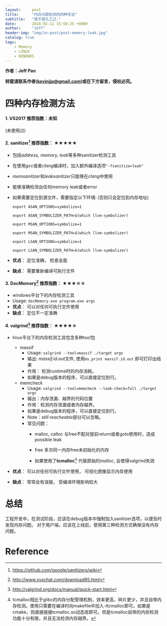 ```yaml
---
layout:     post
title:      "内存问题检测的四种写法"
subtitle:   "我不是孔乙己."
date:       2018-02-11 15:58:25 +0800
author:     "Jeff"
header-img: "img/in-post/post-memory-leak.jpg"
catalog: true
tags:
    - Memory
    - LINUX
    - WINDWOS
---
```


**作者：Jeff Pan**

**转载请联系作者(kevinjjp@gmail.com)或在下方留言，侵权必究。**

# 四种内存检测方法

#### 1. VS2017     推荐指数：未知

(未使用过)

#### 2. sanitizer[^1]     推荐指数： ★★★★★

- 包括*address, memory, leak*等多种sanitizer检测工具

- 在使用*gcc*或者*clang*编译时，加入额外编译选项``"-fsanitize=leak"``

- *memsanitizer*和*leaksanitizer*只能够在*clang*中使用

- 能够准确检测出任何memory leak或者error

- 如果需要定位到源文件，需要指定以下环境: (否则只会定位到内存地址)

  ``export ASAN_OPTIONS=symbolize=1 ``

  ``export ASAN_SYMBOLIZER_PATH=$(which llvm-symbolizer)``

  ``export MSAN_OPTIONS=symbolize=1``

  ``export MSAN_SYMBOLIZER_PATH=$(which llvm-symbolizer)``

  ``export LSAN_OPTIONS=symbolize=1``

  ``export LSAN_SYMBOLIZER_PATH=$(which llvm-symbolizer)``

- **优点**： 定位准确， 检查全面

- **缺点**： 需要重新编译可执行文件

#### 3. DocMemory[^2]   推荐指数： ★★★☆☆ 

- windows平台下的内存检测工具
- Usage: ``docMemory.exe program.exe args``
- **优点**： 可以对任何可执行文件使用
- **缺点**： 定位不一定准确

#### 4. valgrind[^3]         推荐指数： ★★★★☆

- linux平台下的内存检测工具包含多种tool包
  - massif
    - Usage: ``valgrind --tool=massif ./target args``
    - 输出: *massif.id.out*文件, 使用``ms_print massif.id.out`` 即可打印出结果
    - 作用： 检测runtime时的内存消耗。 
    - 如果是debug版本的程序，可以直接定位到行。
  - memcheck
    - Usage: ``valgrind --tool=memcheck --leak-check=full ./target args``
    - 输出：内存泄漏、越界的代码位置
    - 作用：检测内存泄漏或者内存越界。
    - 如果是debug版本的程序，可以直接定位到行。
    - Note：*still reacheable*部分可以忽略。
    - 常见问题：
      - malloc, calloc 与free不配对提前return或者goto使用时，造成possible leak

      - free 多次同一内存free未初始化的内存

      - 如果使用了**tcmalloc**[^4] 代替原始的*malloc*, 会使得valgrind失效

- **优点**： 可以对任何可执行文件使用， 可视化图像显示内存使用

- **缺点**： 常常会有误报， 受编译环境影响较大

# 总结

工程开发中，在测试阶段，应该在debug版本中强制加入sanitizer选项，以便及时发现内存问题。 
对于用户端，应该在上线前，使用第三种检测方式确保没有内存问题。

# Reference
[^1]: https://github.com/google/sanitizers/wiki
[^2]: http://www.syschat.com/download95.html
[^3]: http://valgrind.org/docs/manual/quick-start.html
[^4]: tcmalloc相比于glibc的内存分配管理机制，效率更高，碎片更少，并且自带内存检测。使用只需要在编译时向makefile中加入-ltcmalloc即可。如果是cmake，则直接链接tcmalloc.so动态库即可。但是tcmalloc自带的内存检测功能十分有限，并且无法检测内存越界。